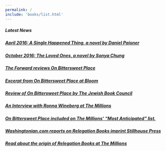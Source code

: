 ```yaml
---
permalink: /
include: 'books/list.html'
---
```

##### Latest News

##### [April 2016: A Single Happened Thing, a novel by Daniel Paisner](http://www.danielpaisner.com/works.htm)

##### [October 2016: The Loved Ones, a novel by Sonya Chung](http://sonyachung.com/bio/)

##### [The Forward reviews On Bittersweet Place](http://forward.com/the-assimilator/206589/growing-up-in-jazz-age-chicago/)

##### [Excerpt from On Bittersweet Place at Bloom](http://bloom-site.com/2014/09/15/an-excerpt-from-ronna-winebergs-on-bittersweet-place/)

##### [Review of On Bittersweet Place by The Jewish Book Council](http://www.jewishbookcouncil.org/book/on-bittersweet-place)

##### [An Interview with Ronna Wineberg at The Millions](http://www.themillions.com/2014/09/everything-changes-an-interview-with-ronna-wineberg.html)

##### [On Bittersweet Place included on The Millions’ “Most Anticipated” list.](http://www.themillions.com/2014/07/most-anticipated-the-great-second-half-2014-book-preview.html)

##### [Washingtonian.com reports on Relegation Books imprint Stillhouse Press](http://www.washingtonian.com/blogs/capitalcomment/books/relegation-books-launches-student-run-imprint-at-gmu.php)

##### [Read about the origin of Relegation Books at The Millions](http://www.themillions.com/2012/04/adventures-in-self-publishing-dallas-hudgens-wake-up-were-here.html)

